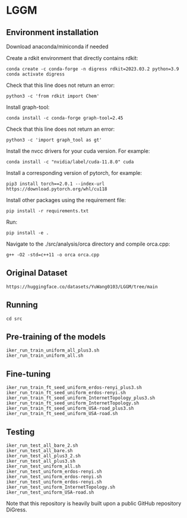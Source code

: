 # LGGM

## Environment installation
Download anaconda/miniconda if needed

Create a rdkit environment that directly contains rdkit:
```
conda create -c conda-forge -n digress rdkit=2023.03.2 python=3.9
conda activate digress
```
Check that this line does not return an error:
```
python3 -c 'from rdkit import Chem'
```
Install graph-tool:
```
conda install -c conda-forge graph-tool=2.45
```
Check that this line does not return an error:
```
python3 -c 'import graph_tool as gt' 
```
Install the nvcc drivers for your cuda version. For example:
```
conda install -c "nvidia/label/cuda-11.8.0" cuda
```
Install a corresponding version of pytorch, for example:
```
pip3 install torch==2.0.1 --index-url https://download.pytorch.org/whl/cu118
```
Install other packages using the requirement file:
```
pip install -r requirements.txt
```
Run:
```
pip install -e .
```
Navigate to the ./src/analysis/orca directory and compile orca.cpp:
```
g++ -O2 -std=c++11 -o orca orca.cpp
```

## Original Dataset
```
https://huggingface.co/datasets/YuWang0103/LGGM/tree/main
```


## Running
```
cd src
```




## Pre-training of the models 
```
iker_run_train_uniform_all_plus3.sh
iker_run_train_uniform_all.sh
```


## Fine-tuning
```
iker_run_train_ft_seed_uniform_erdos-renyi_plus3.sh
iker_run_train_ft_seed_uniform_erdos-renyi.sh
iker_run_train_ft_seed_uniform_InternetTopology_plus3.sh
iker_run_train_ft_seed_uniform_InternetTopology.sh
iker_run_train_ft_seed_uniform_USA-road_plus3.sh
iker_run_train_ft_seed_uniform_USA-road.sh
```


## Testing
```
iker_run_test_all_bare_2.sh
iker_run_test_all_bare.sh
iker_run_test_all_plus3_2.sh
iker_run_test_all_plus3.sh
iker_run_test_uniform_all.sh
iker_run_test_uniform_erdos-renyi.sh
iker_run_test_uniform_erdos-renyi.sh
iker_run_test_uniform_erdos-renyi.sh
iker_run_test_uniform_InternetTopology.sh
iker_run_test_uniform_USA-road.sh
```








Note that this repository is heavily built upon a public GitHub repository DiGress.
